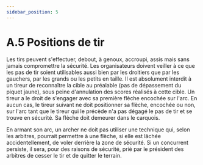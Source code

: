 ```yaml
---
sidebar_position: 5
---
```


# A.5 Positions de tir

Les tirs peuvent s'effectuer, debout, à genoux, accroupi, assis mais sans jamais compromettre la
sécurité.
Les organisateurs doivent veiller à ce que les pas de tir soient utilisables aussi bien par les droitiers que
par les gauchers, par les grands ou les petits en taille.
Il est absolument interdit à un tireur de reconnaître la cible au préalable (pas de dépassement du piquet
jaune), sous peine d'annulation des scores réalisés à cette cible.
Un tireur a le droit de s'engager avec sa première flèche encochée sur l'arc. En aucun cas, le tireur
suivant ne doit positionner sa flèche, encochée ou non, sur l'arc tant que le tireur qui le précède n'a pas
dégagé le pas de tir et se trouve en sécurité. Sa flèche doit demeurer dans le carquois.

En armant son arc, un archer ne doit pas utiliser une technique qui, selon les arbitres, pourrait permettre
à une flèche, si elle est lâchée accidentellement, de voler derrière la zone de sécurité.
Si un concurrent persiste, il sera, pour des raisons de sécurité, prié par le président des arbitres de
cesser le tir et de quitter le terrain.
